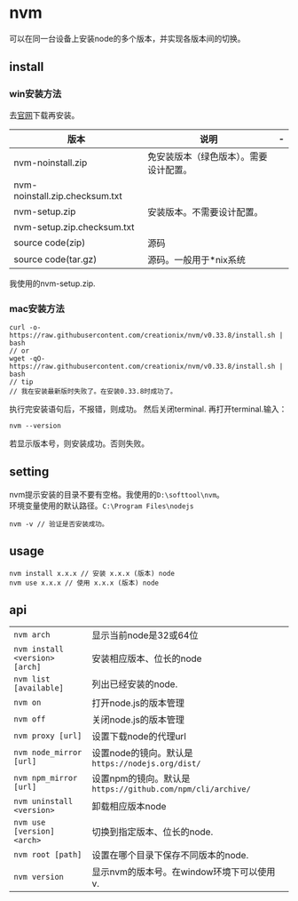 # nvm

可以在同一台设备上安装node的多个版本，并实现各版本间的切换。  

## install

### win安装方法
去[官网](https://github.com/coreybutler/nvm-windows/releases)下载再安装。  

|版本|说明|-|
|-|-|-|
|nvm-noinstall.zip|免安装版本（绿色版本）。需要设计配置。||
|nvm-noinstall.zip.checksum.txt|||
|nvm-setup.zip|安装版本。不需要设计配置。||
|nvm-setup.zip.checksum.txt|||
|source code(zip)|源码||
|source code(tar.gz)|源码。一般用于*nix系统||

我使用的nvm-setup.zip.  

### mac安装方法

```
curl -o- https://raw.githubusercontent.com/creationix/nvm/v0.33.8/install.sh | bash
// or
wget -qO- https://raw.githubusercontent.com/creationix/nvm/v0.33.8/install.sh | bash
// tip
// 我在安装最新版时失败了。在安装0.33.8时成功了。
```

执行完安装语句后，不报错，则成功。
然后关闭terminal.
再打开terminal.输入：
```
nvm --version
```
若显示版本号，则安装成功。否则失败。

## setting

nvm提示安装的目录不要有空格。我使用的`D:\softtool\nvm`。  
环境变量使用的默认路径。`C:\Program Files\nodejs`  

    nvm -v // 验证是否安装成功。

## usage

    nvm install x.x.x // 安装 x.x.x (版本) node
    nvm use x.x.x // 使用 x.x.x (版本) node

## api

||||
|-|-|-|
|`nvm arch `|显示当前node是32或64位|
|`nvm install <version> [arch]`|安装相应版本、位长的node|
|`nvm list [available]`|列出已经安装的node.|
|`nvm on`|打开node.js的版本管理|
|`nvm off`|关闭node.js的版本管理|
|`nvm proxy [url]`|设置下载node的代理url|
|`nvm node_mirror [url]`|设置node的镜向。默认是`https://nodejs.org/dist/`|
|`nvm npm_mirror [url]`|设置npm的镜向。默认是`https://github.com/npm/cli/archive/`|
|`nvm uninstall <version>`|卸载相应版本node|
|`nvm use [version] <arch>`|切换到指定版本、位长的node.|
|`nvm root [path]`|设置在哪个目录下保存不同版本的node.|
|`nvm version`|显示nvm的版本号。在window环境下可以使用v.|
